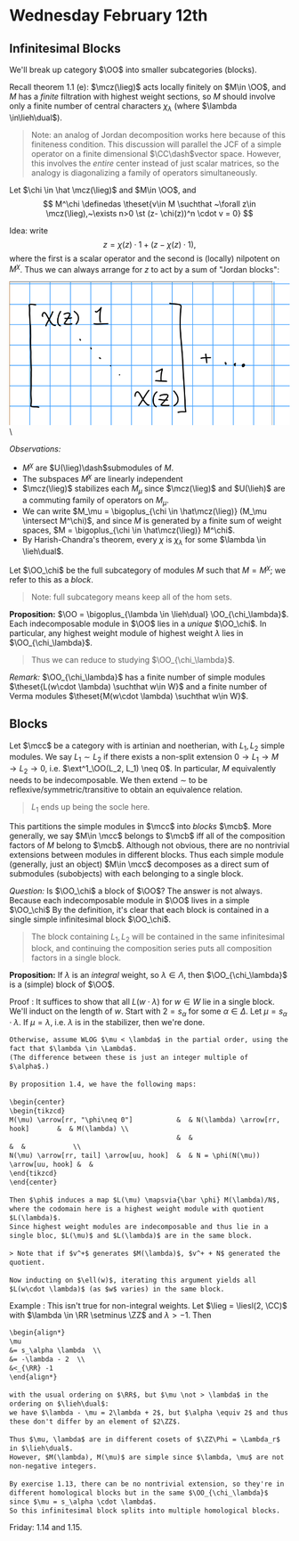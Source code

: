 # Wednesday February 12th

## Infinitesimal Blocks

We'll break up category $\OO$ into smaller subcategories (blocks).

Recall theorem 1.1 (e):
$\mcz(\lieg)$ acts locally finitely on $M\in \OO$, and $M$ has a *finite* filtration with highest weight sections, so $M$ should involve only a finite number of central characters $\chi_\lambda$ (where $\lambda \in\lieh\dual$).

> Note: an analog of Jordan decomposition works here because of this finiteness condition.
> This discussion will parallel the JCF of a simple operator on a finite dimensional $\CC\dash$vector space.
> However, this involves the *entire* center instead of just scalar matrices, so the analogy is diagonalizing a family of operators simultaneously.

Let $\chi \in \hat \mcz(\lieg)$ and $M\in \OO$, and
$$
M^\chi \definedas \theset{v\in M \suchthat ~\forall z\in \mcz(\lieg),~\exists n>0 \st (z- \chi(z))^n \cdot v = 0}
$$

Idea: write 
$$
z = \chi(z) \cdot 1 + (z-\chi(z)\cdot 1),
$$ 
where the first is a scalar operator and the second is (locally) nilpotent on $M^\chi$.
Thus we can always arrange for $z$ to act by a sum of "Jordan blocks":

![Image](figures/2020-02-12-09:15.png)\


*Observations:*

- $M^\chi$ are $U(\lieg)\dash$submodules of $M$.
- The subspaces $M^\chi$ are linearly independent
- $\mcz(\lieg)$ stabilizes each $M_\mu$ since $\mcz(\lieg)$ and $U(\lieh)$ are a commuting family of operators on $M_\mu$.
- We can write $M_\mu = \bigoplus_{\chi \in \hat\mcz(\lieg)} (M_\mu \intersect M^\chi)$, and since $M$ is generated by a finite sum of weight spaces, $M = \bigoplus_{\chi \in \hat\mcz(\lieg)} M^\chi$. 
- By Harish-Chandra's theorem, every $\chi$ is $\chi_\lambda$ for some $\lambda \in \lieh\dual$.

Let $\OO_\chi$ be the full subcategory of modules $M$ such that $M = M^\chi$; we refer to this as a *block*.

> Note: full subcategory means keep all of the hom sets.

**Proposition:**
$\OO = \bigoplus_{\lambda \in \lieh\dual} \OO_{\chi_\lambda}$.
Each indecomposable module in $\OO$ lies in a *unique* $\OO_\chi$.
In particular, any highest weight module of highest weight $\lambda$ lies in $\OO_{\chi_\lambda}$.

> Thus we can reduce to studying $\OO_{\chi_\lambda}$.

*Remark:*
$\OO_{\chi_\lambda}$ has a finite number of simple modules $\theset{L(w\cdot \lambda) \suchthat w\in W}$ and a finite number of Verma modules $\theset{M(w\cdot \lambda) \suchthat w\in W}$.

## Blocks

Let $\mcc$ be a category with is artinian and noetherian, with $L_1, L_2$ simple modules.
We say $L_1 \sim L_2$ if there exists a non-split extension $0 \to L_1 \to M \to L_2 \to 0$, i.e. $\ext^1_\OO(L_2, L_1) \neq 0$.
In particular, $M$ equivalently needs to be indecomposable.
We then extend $\sim$ to be reflexive/symmetric/transitive to obtain an equivalence relation.

> $L_1$ ends up being the socle here.

This partitions the simple modules in $\mcc$ into *blocks* $\mcb$.
More generally, we say $M\in \mcc$ belongs to $\mcb$ iff all of the composition factors of $M$ belong to $\mcb$.
Although not obvious, there are no nontrivial extensions between modules in different blocks.
Thus each simple module (generally, just an object) $M\in \mcc$ decomposes as a direct sum of submodules (subobjects) with each belonging to a single block.

*Question:*
Is $\OO_\chi$ a block of $\OO$?
The answer is not always. Because each indecomposable module in $\OO$ lives in a simple $\OO_\chi$
By the definition, it's clear that each block is contained in a single simple infinitesimal block $\OO_\chi$.

> The block containing $L_1, L_2$ will be contained in the same infinitesimal block, and continuing the composition series puts all composition factors in a single block.

**Proposition:**
If $\lambda$ is an *integral* weight, so $\lambda \in \Lambda$, then $\OO_{\chi_\lambda}$ is a (simple) block of $\OO$.

Proof
:   It suffices to show that all $L(w\cdot \lambda)$ for $w\in W$ lie in a single block.
    We'll induct on the length of $w$.
    Start with $2 = s_\alpha$ for some $\alpha\in \Delta$.
    Let $\mu = s_\alpha \cdot \lambda$.
    If $\mu = \lambda$, i.e. $\lambda$ is in the stabilizer, then we're done.

    Otherwise, assume WLOG $\mu < \lambda$ in the partial order, using the fact that $\lambda \in \Lambda$.
    (The difference between these is just an integer multiple of $\alpha$.)

    By proposition 1.4, we have the following maps:

    \begin{center}
    \begin{tikzcd}
    M(\mu) \arrow[rr, "\phi\neq 0"]           &  & N(\lambda) \arrow[rr, hook]       &  & M(\lambda) \\
                                              &  &                                   &  &            \\
    N(\mu) \arrow[rr, tail] \arrow[uu, hook]  &  & N = \phi(N(\mu)) \arrow[uu, hook] &  &           
    \end{tikzcd}
    \end{center}

    Then $\phi$ induces a map $L(\mu) \mapsvia{\bar \phi} M(\lambda)/N$, where the codomain here is a highest weight module with quotient $L(\lambda)$.
    Since highest weight modules are indecomposable and thus lie in a single bloc, $L(\mu)$ and $L(\lambda)$ are in the same block.

    > Note that if $v^+$ generates $M(\lambda)$, $v^+ + N$ generated the quotient.

    Now inducting on $\ell(w)$, iterating this argument yields all $L(w\cdot \lambda)$ (as $w$ varies) in the same block.

Example
:   This isn't true for non-integral weights.
    Let $\lieg = \liesl(2, \CC)$ with $\lambda \in \RR \setminus \ZZ$ and $\lambda > -1$.
    Then

    \begin{align*}
    \mu 
    &= s_\alpha \lambda  \\
    &= -\lambda - 2  \\
    &<_{\RR} -1
    \end{align*}

    with the usual ordering on $\RR$, but $\mu \not > \lambda$ in the ordering on $\lieh\dual$:
    we have $\lambda - \mu = 2\lambda + 2$, but $\alpha \equiv 2$ and thus these don't differ by an element of $2\ZZ$.
    
    Thus $\mu, \lambda$ are in different cosets of $\ZZ\Phi = \Lambda_r$ in $\lieh\dual$.
    However, $M(\lambda), M(\mu)$ are simple since $\lambda, \mu$ are not non-negative integers.

    By exercise 1.13, there can be no nontrivial extension, so they're in different homological blocks but in the same $\OO_{\chi_\lambda}$ since $\mu = s_\alpha \cdot \lambda$.
    So this infinitesimal block splits into multiple homological blocks.

Friday: 1.14 and 1.15.
